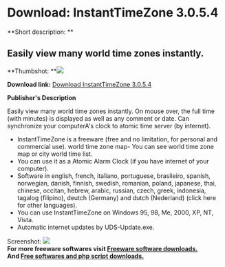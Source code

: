 # Download: InstantTimeZone 3.0.5.4

**Short description: **

## Easily view many world time zones instantly.

  
**Thumbshot: **![](http://www.freewarefiles.com/screenshot/instantimezone.gif)   
  
**Download link:** [Download InstantTimeZone 3.0.5.4](http://freesoftwares.boysofts.com/InstantTimeZone_program_10185.html)  
  

**Publisher's Description**  
  

Easily view many world time zones instantly. On mouse over, the full time
(with minutes) is displayed as well as any comment or date. Can synchronize
your computerA's clock to atomic time server (by internet).

  * InstantTimeZone is a freeware (free and no limitation, for personal and commercial use). world time zone map- You can see world time zone map or city world time list. 
  * You can use it as a Atomic Alarm Clock (if you have internet of your computer). 
  * Software in english, french, italiano, portuguese, brasileiro, spanish, norwegian, danish, finnish, swedish, romanian, poland, japanese, thai, chinese, occitan, hebrew, arabic, russian, czech, greek, indonesia, tagalog (filipino), deutch (Germany) and dutch (Nederland) (click here for other languages). 
  * You can use InstantTimeZone on Windows 95, 98, Me, 2000, XP, NT, Vista. 
  * Automatic internet updates by UDS-Update.exe. 

  
  
Screenshot: ![](http://www.freewarefiles.com/screenshot/instantimezone.gif)  
**For more freeware softwares visit [Freeware software downloads.](http://freesoftwares.boysofts.com/)**   
**And [Free softwares and php script downloads.](http://www.boysofts.com/)**

